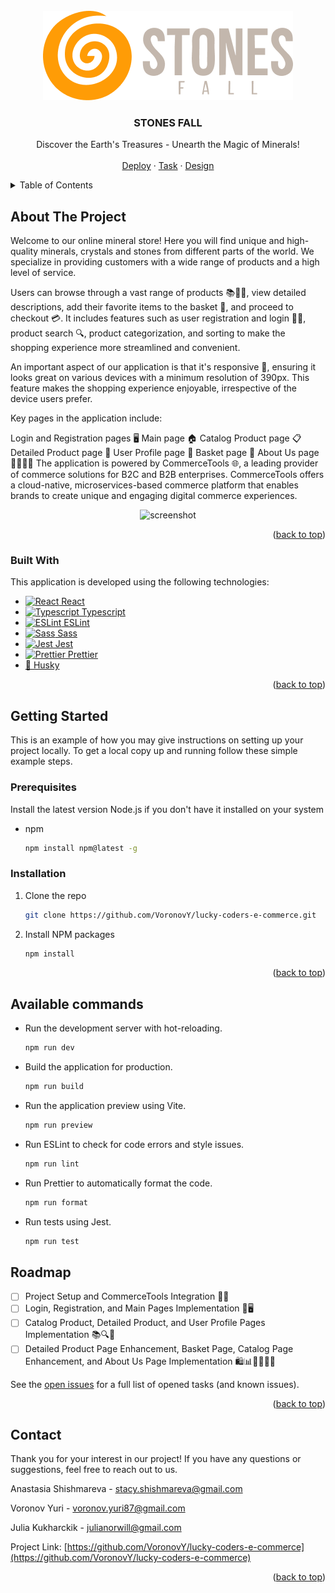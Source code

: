<!-- PROJECT LOGO -->
<br />
<div align="center">
  <a name="readme-top"></a>
  <img src="./public/assets/logo.png" alt="Logo">

  <h3 align="center">STONES FALL</h3>

  <p align="center">
    Discover the Earth's Treasures - Unearth the Magic of Minerals!
    <br />
    <br />
    <a href="https://VoronovY.github.io/lucky-coders-e-commerce/">Deploy</a>
    ·
    <a href="https://github.com/rolling-scopes-school/tasks/blob/master/tasks/eCommerce-Application/Readme.md">Task</a>
    ·
    <a href="https://www.figma.com/file/br4J0DEdaaNb1Eyv2nxirQ/StonesFall?type=design&node-id=10817-8470&mode=design&t=3YM00dQxK0uidGP7-0">Design</a>
  </p>
</div>



<!-- TABLE OF CONTENTS -->
<details>
  <summary>Table of Contents</summary>
  
1. [About The Project](#about-the-project)
    - [Built With](#built-with)
2. [Getting Started](#getting-started)
    - [Prerequisites](#prerequisites)
    - [Installation](#installation)
3. [Roadmap](#roadmap)
4. [Contact](#contact)
</details>


<!-- ABOUT THE PROJECT -->
## About The Project

Welcome to our online mineral store! Here you will find unique and high-quality minerals, crystals and stones from different parts of the world. We specialize in providing customers with a wide range of products and a high level of service.

Users can browse through a vast range of products 📚👗👟, view detailed descriptions, add their favorite items to the basket 🛒, and proceed to checkout 💳. It includes features such as user registration and login 📝🔐, product search 🔍, product categorization, and sorting to make the shopping experience more streamlined and convenient.

An important aspect of our application is that it's responsive 📲, ensuring it looks great on various devices with a minimum resolution of 390px. This feature makes the shopping experience enjoyable, irrespective of the device users prefer.

Key pages in the application include:

Login and Registration pages 🖥️
Main page 🏠
Catalog Product page 📋
Detailed Product page 🔎
User Profile page 👤
Basket page 🛒
About Us page 🙋‍♂️🙋‍♀️
The application is powered by CommerceTools 🌐, a leading provider of commerce solutions for B2C and B2B enterprises. CommerceTools offers a cloud-native, microservices-based commerce platform that enables brands to create unique and engaging digital commerce experiences.

<div align="center">
    <img src="https://github.com/VoronovY/lucky-coders-e-commerce/assets/70838995/b6b2d558-a2ce-4b2e-8b22-fa29bb5bd4be" alt="screenshot">
</div>

<p align="right">(<a href="#readme-top">back to top</a>)</p>



### Built With

This application is developed using the following technologies:

* <a href="https://react.dev/">
    <img src="https://upload.wikimedia.org/wikipedia/commons/a/a7/React-icon.svg" alt="React" width="20" height="20">
    React </a>
* <a href="https://www.typescriptlang.org/">
    <img src="https://upload.wikimedia.org/wikipedia/commons/4/4c/Typescript_logo_2020.svg" alt="Typescript" width="20"height="20">
    Typescript </a>
* <a href="https://eslint.org/">
    <img src="https://upload.wikimedia.org/wikipedia/commons/e/e3/ESLint_logo.svg" alt="ESLint" width="20" height="20">
    ESLint </a>
* <a href="https://sass-lang.com/">
    <img src="https://upload.wikimedia.org/wikipedia/commons/9/96/Sass_Logo_Color.svg" alt="Sass" width="20" height="20">
    Sass </a>
* <a href="https://jestjs.io/">
    <img src="https://iconape.com/wp-content/files/dx/352988/png/jest-logo.png" alt="Jest" width="20" height="20">
    Jest </a>
* <a href="https://prettier.io/">
    <img src="https://brandslogos.com/wp-content/uploads/images/large/prettier-logo-vector.svg" alt="Prettier" width="20"height="20">
    Prettier </a>
* <a href="https://www.npmjs.com/package/husky"> 🐶 Husky</a>


<p align="right">(<a href="#readme-top">back to top</a>)</p>



<!-- GETTING STARTED -->
## Getting Started

This is an example of how you may give instructions on setting up your project locally.
To get a local copy up and running follow these simple example steps.

### Prerequisites

Install the latest version Node.js if you don't have it installed on your system
* npm
  ```sh
  npm install npm@latest -g
  ```

### Installation


1. Clone the repo
   ```sh
   git clone https://github.com/VoronovY/lucky-coders-e-commerce.git
   ```
2. Install NPM packages
   ```sh
   npm install
   ```

<p align="right">(<a href="#readme-top">back to top</a>)</p>


## Available commands

* Run the development server with hot-reloading.
   ```sh
   npm run dev
   ```
* Build the application for production.
   ```sh
   npm run build
   ```
* Run the application preview using Vite.
   ```sh
   npm run preview
   ```
* Run ESLint to check for code errors and style issues.
   ```sh
   npm run lint
   ```
* Run Prettier to automatically format the code.
   ```sh
   npm run format
   ```
* Run tests using Jest.
   ```js
   npm run test
   ```


<!-- ROADMAP -->
## Roadmap

- [ ] Project Setup and CommerceTools Integration 🚀🔧
- [ ] Login, Registration, and Main Pages Implementation 🔐🖥️
- [ ] Catalog Product, Detailed Product, and User Profile Pages Implementation 📚🔍👥
- [ ] Detailed Product Page Enhancement, Basket Page, Catalog Page Enhancement, and About Us Page Implementation 🛍️📊🙋‍♂️🙋‍♀️

See the [open issues](https://github.com/VoronovY/lucky-coders-e-commerce/issues) for a full list of opened tasks (and known issues).

<p align="right">(<a href="#readme-top">back to top</a>)</p>



<!-- CONTACT -->
## Contact

Thank you for your interest in our project! If you have any questions or suggestions, feel free to reach out to us.

Anastasia Shishmareva - stacy.shishmareva@gmail.com

Voronov Yuri - voronov.yuri87@gmail.com

Julia Kukharckik - julianorwill@gmail.com

Project Link: [https://github.com/VoronovY/lucky-coders-e-commerce](https://github.com/VoronovY/lucky-coders-e-commerce)

<p align="right">(<a href="#readme-top">back to top</a>)</p>